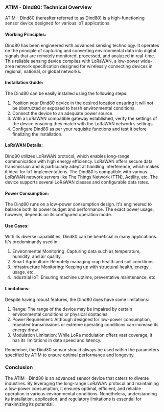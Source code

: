 ### ATIM - Dind80: Technical Overview

ATIM - Dind80 (hereafter referred to as Dind80) is a high-functioning sensor device designed for various IoT applications. 

#### Working Principles:

Dind80 has been engineered with advanced sensing technology. It operates on the principle of capturing and converting environmental data into digital signals that are remotely monitored, processed, and analyzed in real-time. This reliable sensing device complies with LoRaWAN, a low-power wide-area network specification designed for wirelessly connecting devices in regional, national, or global networks. 

#### Installation Guide:

The Dind80 can be easily installed using the following steps:

1. Position your Dind80 device in the desired location ensuring it will not be obstructed or exposed to harsh environmental conditions.
2. Connect the device to an adequate power source.
3. With a LoRaWAN compatible gateway established, verify the settings of the device ensuring they match with the LoRaWAN network’s settings.
4. Configure Dind80 as per your requisite functions and test it before finalizing the installation.

#### LoRaWAN Details:

Dind80 utilizes LoRaWAN protocol, which enables long-range communication with high energy efficiency. LoRaWAN offers secure data transmission and is particularly adept at handling interference, which makes it ideal for IoT implementations. The Dind80 is compatible with various LoRaWAN network servers like The Things Network (TTN), Actility, etc. The device supports several LoRaWAN classes and configurable data rates.

#### Power Consumption:

The Dind80 runs on a low-power consumption design. It's engineered to balance both its power budget and performance. The exact power usage, however, depends on its configured operation mode. 

#### Use Cases:

With its diverse capabilities, Dind80 can be beneficial in many applications. It's predominantly used in:

1. Environmental Monitoring: Capturing data such as temperature, humidity, and air quality.
2. Smart Agriculture: Remotely managing crop health and soil conditions.
3. Infrastructure Monitoring: Keeping up with structural health, energy usage, etc.
4. Industrial IoT: Ensuring machine uptime, preventative maintenance, etc.

#### Limitations:

Despite having robust features, the Dind80 does have some limitations:

1. Range: The range of the device may be impaired by certain environmental conditions or physical obstacles.
2. Power Requirement: Although designed for low-power consumption, repeated transmissions or extreme operating conditions can increase its energy draw.
3. Modulation Limitation: While LoRa modulation offers vast coverage, it has its limitations in data speed and latency.

Remember, the Dind80 sensor should always be used within the parameters specified by ATIM to ensure optimal performance and longevity.

### Conclusion

The ATIM - Dind80 is an advanced sensor device that caters to diverse industries. By leveraging the long-range LoRaWAN protocol and maintaining a low-power consumption, it ensures optimal, efficient, and reliable operation in various environmental conditions. Nonetheless, understanding its installation, application, and regulatory limitations is essential for maximizing its potential.